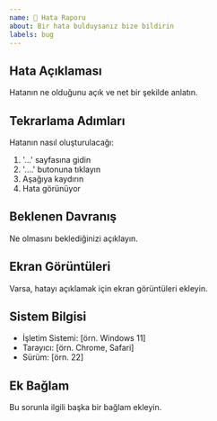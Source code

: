 ```yaml
---
name: 🐛 Hata Raporu
about: Bir hata bulduysanız bize bildirin
labels: bug
---
```


## Hata Açıklaması
Hatanın ne olduğunu açık ve net bir şekilde anlatın.

## Tekrarlama Adımları
Hatanın nasıl oluşturulacağı:
1. '...' sayfasına gidin
2. '....' butonuna tıklayın
3. Aşağıya kaydırın
4. Hata görünüyor

## Beklenen Davranış
Ne olmasını beklediğinizi açıklayın.

## Ekran Görüntüleri
Varsa, hatayı açıklamak için ekran görüntüleri ekleyin.

## Sistem Bilgisi
- İşletim Sistemi: [örn. Windows 11]
- Tarayıcı: [örn. Chrome, Safari]
- Sürüm: [örn. 22]

## Ek Bağlam
Bu sorunla ilgili başka bir bağlam ekleyin.
